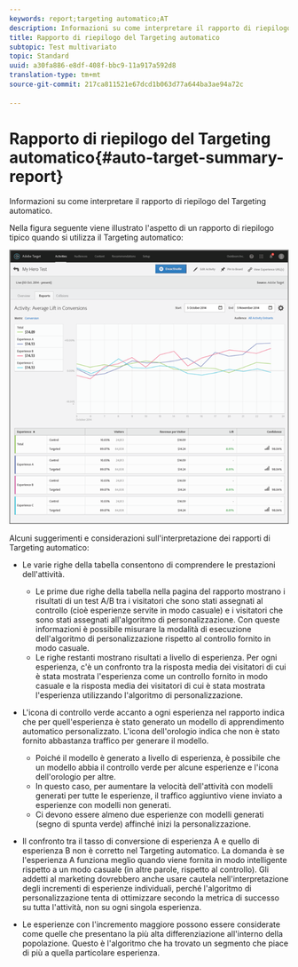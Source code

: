 ```yaml
---
keywords: report;targeting automatico;AT
description: Informazioni su come interpretare il rapporto di riepilogo del Targeting automatico.
title: Rapporto di riepilogo del Targeting automatico
subtopic: Test multivariato
topic: Standard
uuid: a30fa886-e8df-408f-bbc9-11a917a592d8
translation-type: tm+mt
source-git-commit: 217ca811521e67dcd1b063d77a644ba3ae94a72c

---
```



# Rapporto di riepilogo del Targeting automatico{#auto-target-summary-report}

Informazioni su come interpretare il rapporto di riepilogo del Targeting automatico.

Nella figura seguente viene illustrato l'aspetto di un rapporto di riepilogo tipico quando si utilizza il Targeting automatico:

![](assets/autotarget.png)

Alcuni suggerimenti e considerazioni sull'interpretazione dei rapporti di Targeting automatico:

* Le varie righe della tabella consentono di comprendere le prestazioni dell'attività.

   * Le prime due righe della tabella nella pagina del rapporto mostrano i risultati di un test A/B tra i visitatori che sono stati assegnati al controllo (cioè esperienze servite in modo casuale) e i visitatori che sono stati assegnati all'algoritmo di personalizzazione. Con queste informazioni è possibile misurare la modalità di esecuzione dell'algoritmo di personalizzazione rispetto al controllo fornito in modo casuale.
   * Le righe restanti mostrano risultati a livello di esperienza. Per ogni esperienza, c'è un confronto tra la risposta media dei visitatori di cui è stata mostrata l'esperienza come un controllo fornito in modo casuale e la risposta media dei visitatori di cui è stata mostrata l'esperienza utilizzando l'algoritmo di personalizzazione.

* L'icona di controllo verde accanto a ogni esperienza nel rapporto indica che per quell'esperienza è stato generato un modello di apprendimento automatico personalizzato. L'icona dell'orologio indica che non è stato fornito abbastanza traffico per generare il modello.

   * Poiché il modello è generato a livello di esperienza, è possibile che un modello abbia il controllo verde per alcune esperienze e l'icona dell'orologio per altre.
   * In questo caso, per aumentare la velocità dell'attività con modelli generati per tutte le esperienze, il traffico aggiuntivo viene inviato a esperienze con modelli non generati.
   * Ci devono essere almeno due esperienze con modelli generati (segno di spunta verde) affinché inizi la personalizzazione.

* Il confronto tra il tasso di conversione di esperienza A e quello di esperienza B non è corretto nel Targeting automatico. La domanda è se l'esperienza A funziona meglio quando viene fornita in modo intelligente rispetto a un modo casuale (in altre parole, rispetto al controllo). Gli addetti al marketing dovrebbero anche usare cautela nell'interpretazione degli incrementi di esperienze individuali, perché l'algoritmo di personalizzazione tenta di ottimizzare secondo la metrica di successo su tutta l'attività, non su ogni singola esperienza.
* Le esperienze con l'incremento maggiore possono essere considerate come quelle che presentano la più alta differenziazione all'interno della popolazione. Questo è l'algoritmo che ha trovato un segmento che piace di più a quella particolare esperienza.

